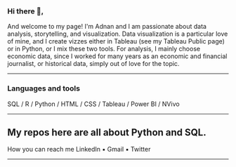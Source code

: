 ### Hi there 👋, 
And welcome to my page! I'm Adnan and I am passionate about data analysis, storytelling, and visualization. Data visualization is a particular love of mine, and I create vizzes either in Tableau (see my Tableau Public page) or in Python, or I mix these two tools. For analysis, I mainly choose economic data, since I worked for many years as an economic and financial journalist, or historical data, simply out of love for the topic.

---

### Languages and tools
SQL / R / Python / HTML / CSS / Tableau / Power BI / NVivo

---

My repos here are all about Python and SQL.
---


How you can reach me
LinkedIn ▪️ Gmail ▪️ Twitter

---




 



